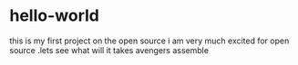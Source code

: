 # hello-world
this is my first project on the open source
i am very much excited for open source .lets see what will it takes
avengers assemble
